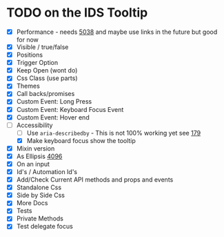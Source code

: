 # TODO on the IDS Tooltip

- [x] Performance - needs [5038](https://github.com/infor-design/enterprise/issues/5038) and maybe use links in the future but good for now
- [x] Visible / true/false
- [x] Positions
- [x] Trigger Option
- [x] Keep Open (wont do)
- [x] Css Class (use parts)
- [x] Themes
- [x] Call backs/promises
- [x] Custom Event: Long Press
- [x] Custom Event: Keyboard Focus Event
- [x] Custom Event:  Hover end
- [ ] Accessibility
  - [ ] Use `aria-describedby` - This is not 100% working yet see [179](https://github.com/elix/elix/issues/179)
  - [x] Make keyboard focus show the tooltip
- [x] Mixin version
- [x] As Ellipsis [4096](https://github.com/infor-design/enterprise/issues/4096)
- [x] On an input
- [x] Id's / Automation Id's
- [x] Add/Check Current API methods and props and events
- [x] Standalone Css
- [x] Side by Side Css
- [x] More Docs
- [x] Tests
- [x] Private Methods
- [x] Test delegate focus
